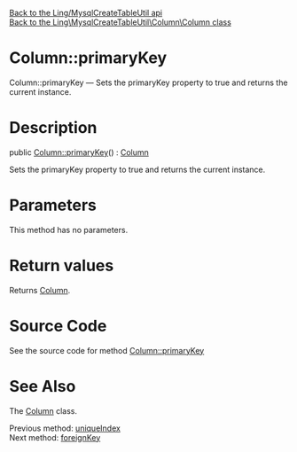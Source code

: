 [Back to the Ling/MysqlCreateTableUtil api](https://github.com/lingtalfi/MysqlCreateTableUtil/blob/master/doc/api/Ling/MysqlCreateTableUtil.md)<br>
[Back to the Ling\MysqlCreateTableUtil\Column\Column class](https://github.com/lingtalfi/MysqlCreateTableUtil/blob/master/doc/api/Ling/MysqlCreateTableUtil/Column/Column.md)


Column::primaryKey
================



Column::primaryKey — Sets the primaryKey property to true and returns the current instance.




Description
================


public [Column::primaryKey](https://github.com/lingtalfi/MysqlCreateTableUtil/blob/master/doc/api/Ling/MysqlCreateTableUtil/Column/Column/primaryKey.md)() : [Column](https://github.com/lingtalfi/MysqlCreateTableUtil/blob/master/doc/api/Ling/MysqlCreateTableUtil/Column/Column.md)




Sets the primaryKey property to true and returns the current instance.




Parameters
================

This method has no parameters.


Return values
================

Returns [Column](https://github.com/lingtalfi/MysqlCreateTableUtil/blob/master/doc/api/Ling/MysqlCreateTableUtil/Column/Column.md).








Source Code
===========
See the source code for method [Column::primaryKey](https://github.com/lingtalfi/MysqlCreateTableUtil/blob/master/Column/Column.php#L248-L252)


See Also
================

The [Column](https://github.com/lingtalfi/MysqlCreateTableUtil/blob/master/doc/api/Ling/MysqlCreateTableUtil/Column/Column.md) class.

Previous method: [uniqueIndex](https://github.com/lingtalfi/MysqlCreateTableUtil/blob/master/doc/api/Ling/MysqlCreateTableUtil/Column/Column/uniqueIndex.md)<br>Next method: [foreignKey](https://github.com/lingtalfi/MysqlCreateTableUtil/blob/master/doc/api/Ling/MysqlCreateTableUtil/Column/Column/foreignKey.md)<br>

